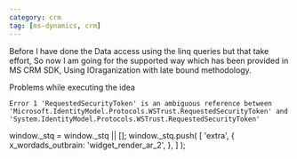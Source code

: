 ```yaml
---
category: crm
tag: [ms-dynamics, crm]
---
```



Before I have done the Data access using the linq queries but that take effort, So now I am going for the supported way which has been provided in MS CRM SDK, Using IOraganization with late bound methodology.


Problems while executing the idea  

 `Error 1 'RequestedSecurityToken' is an ambiguous reference between 'Microsoft.IdentityModel.Protocols.WSTrust.RequestedSecurityToken' and 'System.IdentityModel.Protocols.WSTrust.RequestedSecurityToken'`




 window.\_stq = window.\_stq || [];
 window.\_stq.push( [ 'extra', { x\_wordads\_outbrain: 'widget\_render\_ar\_2', }, ] );
  